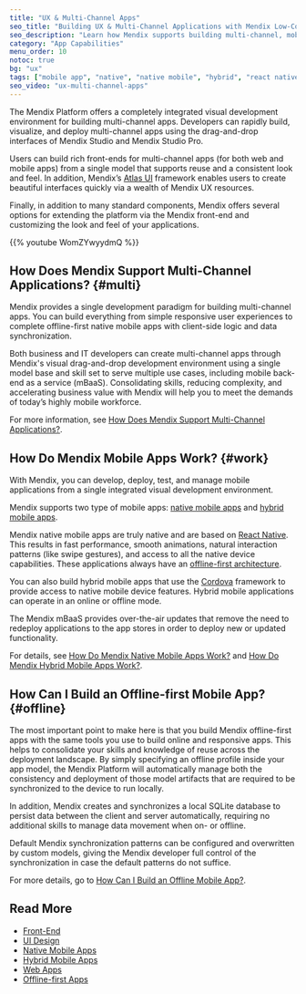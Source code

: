 ```yaml
---
title: "UX & Multi-Channel Apps"
seo_title: "Building UX & Multi-Channel Applications with Mendix Low-Code Platform"
seo_description: "Learn how Mendix supports building multi-channel, mobile and native applications & features that ensure superior UX no matter the device being used."
category: "App Capabilities"
menu_order: 10
notoc: true
bg: "ux"
tags: ["mobile app", "native", "native mobile", "hybrid", "react native", "multi-channel", "offline", "ux"]
seo_video: "ux-multi-channel-apps"
---
```


The Mendix Platform offers a completely integrated visual development environment for building multi-channel apps. Developers can rapidly build, visualize, and deploy multi-channel apps using the drag-and-drop interfaces of Mendix Studio and Mendix Studio Pro.

Users can build rich front-ends for multi-channel apps (for both web and mobile apps) from a single model that supports reuse and a consistent look and feel. In addition, Mendix’s [Atlas UI](https://atlas.mendix.com/) framework enables users to create beautiful interfaces quickly via a wealth of Mendix UX resources.

Finally, in addition to many standard components, Mendix offers several options for extending the platform via the Mendix front-end and customizing the look and feel of your applications.

{{% youtube WomZYwyydmQ %}}

## How Does Mendix Support Multi-Channel Applications? {#multi}

Mendix provides a single development paradigm for building multi-channel apps. You can build everything from simple responsive user experiences to complete offline-first native mobile apps with client-side logic and data synchronization.

Both business and IT developers can create multi-channel apps through Mendix's visual drag-and-drop development environment using a single model base and skill set to serve multiple use cases, including mobile back-end as a service (mBaaS).  Consolidating skills, reducing complexity, and accelerating business value with Mendix will help you to meet the demands of today’s highly mobile workforce.

For more information, see [How Does Mendix Support Multi-Channel Applications?](front-end#support-multi-channel).

## How Do Mendix Mobile Apps Work? {#work}

With Mendix, you can develop, deploy, test, and manage mobile applications from a single integrated visual development environment.

Mendix supports two type of mobile apps: [native mobile apps](native-mobile-apps) and [hybrid mobile apps](mobile-apps).

Mendix native mobile apps are truly native and are based on [React Native](https://facebook.github.io/react-native/). This results in fast performance, smooth animations, natural interaction patterns (like swipe gestures), and access to all the native device capabilities. These applications always have an [offline-first architecture](#offline).

You can also build hybrid mobile apps that use the [Cordova](https://cordova.apache.org/) framework to provide access to native mobile device features. Hybrid mobile applications can operate in an online or offline mode.

The Mendix mBaaS provides over-the-air updates that remove the need to redeploy applications to the app stores in order to deploy new or updated functionality. 

For details, see [How Do Mendix Native Mobile Apps Work?](mobile-apps#native-mobile-apps-work) and [How Do Mendix Hybrid Mobile Apps Work?](mobile-apps#mobile-apps-work).

## How Can I Build an Offline-first Mobile App? {#offline}

The most important point to make here is that you build Mendix offline-first apps with the same tools you use to build online and responsive apps. This helps to consolidate your skills and knowledge of reuse across the deployment landscape. By simply specifying an offline profile inside your app model, the Mendix Platform will automatically manage both the consistency and deployment of those model artifacts that are required to be synchronized to the device to run locally.

In addition, Mendix creates and synchronizes a local SQLite database to persist data between the client and server automatically, requiring no additional skills to manage data movement when on- or offline.

Default Mendix synchronization patterns can be configured and overwritten by custom models, giving the Mendix developer full control of the synchronization in case the default patterns do not suffice.

For more details, go to [How Can I Build an Offline Mobile App?](offline-apps#build-offline).

## Read More

* [Front-End](front-end)
* [UI Design](ui-design)
* [Native Mobile Apps](native-mobile-apps)
* [Hybrid Mobile Apps](mobile-apps)
* [Web Apps](web-apps)
* [Offline-first Apps](offline-apps)
